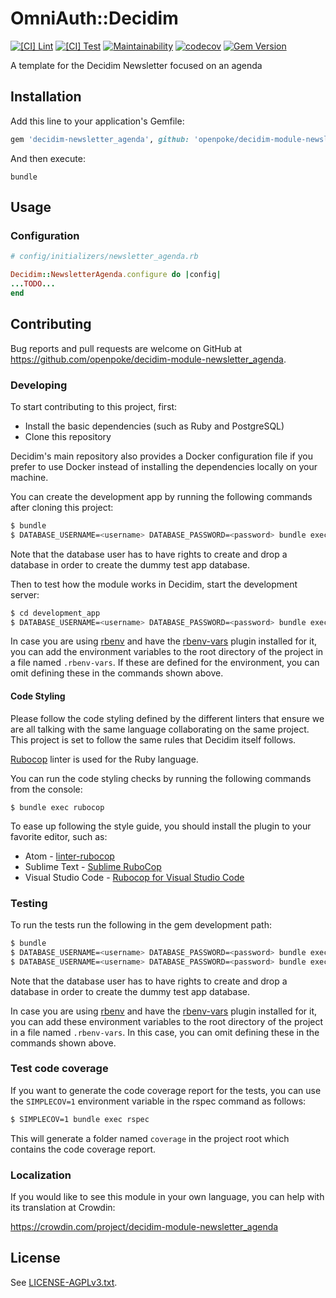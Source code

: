 # OmniAuth::Decidim

[![[CI] Lint](https://github.com/openpoke/decidim-module-newsletter_agenda/actions/workflows/lint.yml/badge.svg)](https://github.com/openpoke/decidim-module-newsletter_agenda/actions/workflows/lint.yml)
[![[CI] Test](https://github.com/openpoke/decidim-module-newsletter_agenda/actions/workflows/test.yml/badge.svg)](https://github.com/openpoke/decidim-module-newsletter_agenda/actions/workflows/test.yml)
[![Maintainability](https://api.codeclimate.com/v1/badges/7d9a138a045b30851a33/maintainability)](https://codeclimate.com/github/openpoke/decidim-module-newsletter_agenda/maintainability)
[![codecov](https://codecov.io/gh/openpoke/decidim-module-newsletter_agenda/branch/main/graph/badge.svg?token=V3KR51DGFN)](https://codecov.io/gh/openpoke/decidim-module-newsletter_agenda)
[![Gem Version](https://badge.fury.io/rb/decidim-newsletter_agenda.svg)](https://badge.fury.io/rb/decidim-newsletter_agenda)

A template for the Decidim Newsletter focused on an agenda

## Installation

Add this line to your application's Gemfile:

```ruby
gem 'decidim-newsletter_agenda', github: 'openpoke/decidim-module-newsletter_agenda'

```

And then execute:

```
bundle
```

## Usage

### Configuration

```ruby
# config/initializers/newsletter_agenda.rb

Decidim::NewsletterAgenda.configure do |config|
...TODO...
end
```

## Contributing

Bug reports and pull requests are welcome on GitHub at https://github.com/openpoke/decidim-module-newsletter_agenda.

### Developing

To start contributing to this project, first:

- Install the basic dependencies (such as Ruby and PostgreSQL)
- Clone this repository

Decidim's main repository also provides a Docker configuration file if you
prefer to use Docker instead of installing the dependencies locally on your
machine.

You can create the development app by running the following commands after
cloning this project:

```bash
$ bundle
$ DATABASE_USERNAME=<username> DATABASE_PASSWORD=<password> bundle exec rake development_app
```

Note that the database user has to have rights to create and drop a database in
order to create the dummy test app database.

Then to test how the module works in Decidim, start the development server:

```bash
$ cd development_app
$ DATABASE_USERNAME=<username> DATABASE_PASSWORD=<password> bundle exec rails s
```

In case you are using [rbenv](https://github.com/rbenv/rbenv) and have the
[rbenv-vars](https://github.com/rbenv/rbenv-vars) plugin installed for it, you
can add the environment variables to the root directory of the project in a file
named `.rbenv-vars`. If these are defined for the environment, you can omit
defining these in the commands shown above.

#### Code Styling

Please follow the code styling defined by the different linters that ensure we
are all talking with the same language collaborating on the same project. This
project is set to follow the same rules that Decidim itself follows.

[Rubocop](https://rubocop.readthedocs.io/) linter is used for the Ruby language.

You can run the code styling checks by running the following commands from the
console:

```
$ bundle exec rubocop
```

To ease up following the style guide, you should install the plugin to your
favorite editor, such as:

- Atom - [linter-rubocop](https://atom.io/packages/linter-rubocop)
- Sublime Text - [Sublime RuboCop](https://github.com/pderichs/sublime_rubocop)
- Visual Studio Code - [Rubocop for Visual Studio Code](https://github.com/misogi/vscode-ruby-rubocop)

### Testing

To run the tests run the following in the gem development path:

```bash
$ bundle
$ DATABASE_USERNAME=<username> DATABASE_PASSWORD=<password> bundle exec rake test_app
$ DATABASE_USERNAME=<username> DATABASE_PASSWORD=<password> bundle exec rspec
```

Note that the database user has to have rights to create and drop a database in
order to create the dummy test app database.

In case you are using [rbenv](https://github.com/rbenv/rbenv) and have the
[rbenv-vars](https://github.com/rbenv/rbenv-vars) plugin installed for it, you
can add these environment variables to the root directory of the project in a
file named `.rbenv-vars`. In this case, you can omit defining these in the
commands shown above.

### Test code coverage

If you want to generate the code coverage report for the tests, you can use
the `SIMPLECOV=1` environment variable in the rspec command as follows:

```bash
$ SIMPLECOV=1 bundle exec rspec
```

This will generate a folder named `coverage` in the project root which contains
the code coverage report.

### Localization

If you would like to see this module in your own language, you can help with its
translation at Crowdin:

https://crowdin.com/project/decidim-module-newsletter_agenda

## License

See [LICENSE-AGPLv3.txt](LICENSE-AGPLv3.txt).
